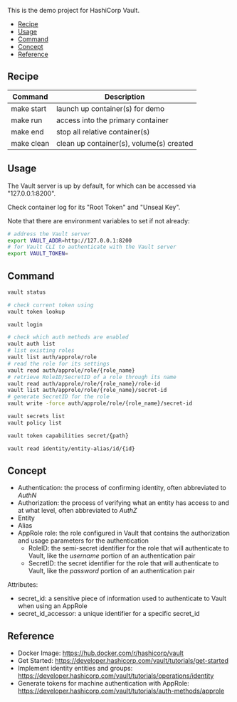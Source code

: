 



This is the demo project for HashiCorp Vault.

- [Recipe](#recipe)
- [Usage](#usage)
- [Command](#command)
- [Concept](#concept)
- [Reference](#reference)


## Recipe
| Command    | Description                              |
|------------|------------------------------------------|
| make start | launch up container(s) for demo          |
| make run   | access into the primary container        |
| make end   | stop all relative container(s)           |
| make clean | clean up container(s), volume(s) created |


## Usage
The Vault server is up by default, for which can be accessed via "127.0.0.1:8200".

Check container log for its "Root Token" and "Unseal Key".

Note that there are environment variables to set if not already:
```sh
# address the Vault server
export VAULT_ADDR=http://127.0.0.1:8200
# for Vault CLI to authenticate with the Vault server
export VAULT_TOKEN=
```

## Command
```sh
vault status

# check current token using
vault token lookup

vault login

# check which auth methods are enabled
vault auth list
# list existing roles
vault list auth/approle/role
# read the role for its settings
vault read auth/approle/role/{role_name}
# retrieve RoleID/SecretID of a role through its name
vault read auth/approle/role/{role_name}/role-id
vault list auth/approle/role/{role_name}/secret-id
# generate SecretID for the role
vault write -force auth/approle/role/{role_name}/secret-id

vault secrets list
vault policy list

vault token capabilities secret/{path}

vault read identity/entity-alias/id/{id}
```


## Concept
- Authentication: the process of confirming identity, often abbreviated to _AuthN_
- Authorization: the process of verifying what an entity has access to and at what level, often abbreviated to _AuthZ_
- Entity
- Alias
- AppRole role: the role configured in Vault that contains the authorization and usage parameters for the authentication
  - RoleID: the semi-secret identifier for the role that will authenticate to Vault, like the _username_ portion of an authentication pair
  - SecretID: the secret identifier for the role that will authenticate to Vault, like the _password_ portion of an authentication pair


Attributes:
- secret_id: a sensitive piece of information used to authenticate to Vault when using an AppRole
- secret_id_accessor: a unique identifier for a specific secret_id


## Reference
- Docker Image: https://hub.docker.com/r/hashicorp/vault
- Get Started: https://developer.hashicorp.com/vault/tutorials/get-started
- Implement identity entities and groups: https://developer.hashicorp.com/vault/tutorials/operations/identity
- Generate tokens for machine authentication with AppRole: https://developer.hashicorp.com/vault/tutorials/auth-methods/approle
